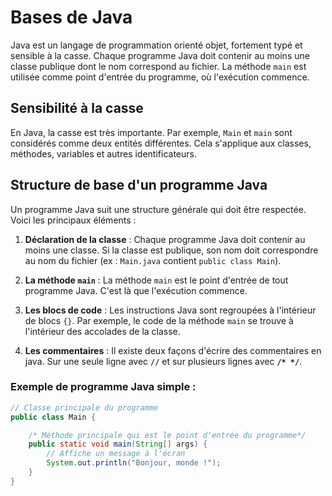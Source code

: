 # Bases de Java

Java est un langage de programmation orienté objet, fortement typé et sensible à la casse. Chaque programme Java doit contenir au moins une classe publique dont le nom correspond au fichier. La méthode `main` est utilisée comme point d'entrée du programme, où l'exécution commence.

## Sensibilité à la casse

En Java, la casse est très importante. Par exemple, `Main` et `main` sont considérés comme deux entités différentes. Cela s'applique aux classes, méthodes, variables et autres identificateurs.

## Structure de base d'un programme Java

Un programme Java suit une structure générale qui doit être respectée. Voici les principaux éléments :

1. **Déclaration de la classe** : Chaque programme Java doit contenir au moins une classe. Si la classe est publique, son nom doit correspondre au nom du fichier (ex : `Main.java` contient `public class Main`).
   
2. **La méthode `main`** : La méthode `main` est le point d'entrée de tout programme Java. C'est là que l'exécution commence.
   
3. **Les blocs de code** : Les instructions Java sont regroupées à l'intérieur de blocs `{}`. Par exemple, le code de la méthode `main` se trouve à l'intérieur des accolades de la classe.

4. **Les commentaires** : Il existe deux façons d'écrire des
commentaires en java. Sur une seule ligne
avec **`//`** et sur plusieurs lignes avec **`/* */`**.

### Exemple de programme Java simple :

```java
// Classe principale du programme
public class Main {

    /* Méthode principale qui est le point d'entrée du programme*/
    public static void main(String[] args) {
        // Affiche un message à l'écran
        System.out.println("Bonjour, monde !");
    }
}
```
